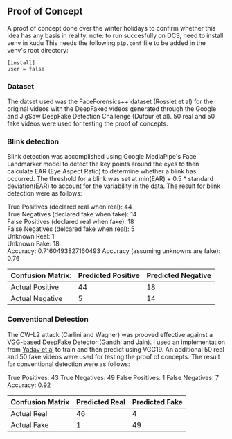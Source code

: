## Proof of Concept

A proof of concept done over the winter holidays to confirm whether this idea has any basis in reality.
note: to run succesfully on DCS, need to install venv in kudu
This needs the following `pip.conf` file to be added in the venv's root directory:
```
[install]
user = false
```

### Dataset

The datset used was the FaceForensics++ dataset (Rosslet et al) for the original videos with the DeepFaked videos generated through the Google and JigSaw DeepFake Detection Challenge (Dufour et al). 50 real and 50 fake videos were used for testing the proof of concepts.

### Blink detection

Blink detection was accomplished using Google MediaPipe's Face Landmarker model to detect the key points around the eyes to then calculate EAR (Eye Aspect Ratio) to determine whether a blink has occurred. The threshold for a blink was set at min(EAR) + 0.5 * standard deviation(EAR) to account for the variability in the data. The result for blink detection were as follows:

True Positives (declared real when real): 44  
True Negatives (declared fake when fake): 14  
False Positives (declared real when fake): 18  
False Negatives (delcared fake when real): 5  
Unknown Real: 1  
Unknown Fake: 18  
Accuracy: 0.7160493827160493
Accuracy (assuming unknowns are fake): 0.76

| Confusion Matrix: | Predicted Positive | Predicted Negative |
|-|-|-|
| Actual Positive | 44  | 18 |
| Actual Negative | 5   | 14 |

### Conventional Detection

The CW-L2 attack (Carlini and Wagner) was prooved effective against a VGG-based DeepFake Detector (Gandhi and Jain). I used an implementation from [Yadav et al](https://github.com/rahul9903/Deepfake/blob/main/Deepfake_detection.ipynb) to train and then predict using VGG19. An additional 50 real and 50 fake videos were used for testing the proof of concepts. The result for conventional detection were as follows:

True Positives: 43
True Negatives: 49
False Positives: 1
False Negatives: 7
Accuracy: 0.92

| Confusion Matrix | Predicted Real | Predicted Fake |
|-|-|-|
| Actual Real | 46  | 4 |
| Actual Fake | 1   | 49 |